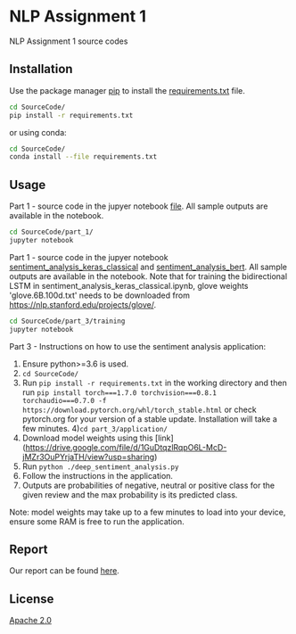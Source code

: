 # NLP Assignment 1

NLP Assignment 1 source codes

## Installation

Use the package manager [pip](https://pip.pypa.io/en/stable/) to install the [requirements.txt](SourceCode/requirements.txt) file.

```bash
cd SourceCode/
pip install -r requirements.txt
```
or using conda:
```bash
cd SourceCode/
conda install --file requirements.txt
```

## Usage

Part 1 - source code in the jupyer notebook [file](SourceCode/part_1/part1.ipynb). All sample outputs are available in the notebook.
```bash
cd SourceCode/part_1/
jupyter notebook

```
Part 1 - source code in the jupyer notebook [sentiment_analysis_keras_classical](SourceCode\part_3\training\sentiment_analysis_keras_classical.ipynb) and [sentiment_analysis_bert](SourceCode\part_3\training\sentiment_analysis_bert.ipynb). All sample outputs are available in the notebook. Note that for training the bidirectional LSTM in sentiment_analysis_keras_classical.ipynb, glove weights 'glove.6B.100d.txt' needs to be downloaded from https://nlp.stanford.edu/projects/glove/.

```bash
cd SourceCode/part_3/training
jupyter notebook
```

Part 3 - Instructions on how to use the sentiment analysis application:

1) Ensure python>=3.6 is used.
2) ```cd SourceCode/```
3) Run ```pip install -r requirements.txt``` in the working directory and then run ```pip install torch===1.7.0 torchvision===0.8.1 torchaudio===0.7.0 -f https://download.pytorch.org/whl/torch_stable.html``` or check pytorch.org for your version of a stable update. Installation will take a few minutes.
4)```cd part_3/application/```
4) Download model weights using this [link] (https://drive.google.com/file/d/1GuDtqzlRqpO6L-McD-jMZr3OuPYrjaTH/view?usp=sharing)
4) Run ```python ./deep_sentiment_analysis.py```
5) Follow the instructions in the application.
6) Outputs are probabilities of negative, neutral or positive class for the given review and the max probability is its predicted class.

Note: model weights may take up to a few minutes to load into your device, ensure some RAM is free to run the application.

## Report
Our report can be found [here](report.pdf).

## License
[Apache 2.0](LICENSE)
